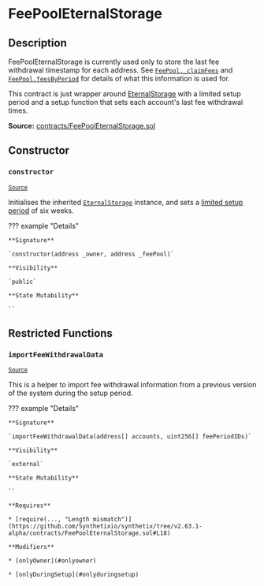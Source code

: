 # FeePoolEternalStorage

## Description

FeePoolEternalStorage is currently used only to store the last fee withdrawal timestamp for each address. See [`FeePool._claimFees`](FeePool.md#_claimFees) and [`FeePool.feesByPeriod`](FeePool.md#feesbyperiod) for details of what this information is used for.

This contract is just wrapper around [EternalStorage](EternalStorage.md) with a limited setup period and a setup function that sets each account's last fee withdrawal times.

**Source:** [contracts/FeePoolEternalStorage.sol](https://github.com/Synthetixio/synthetix/tree/v2.63.1-alpha/contracts/FeePoolEternalStorage.sol)

## Constructor

### `constructor`

<sub>[Source](https://github.com/Synthetixio/synthetix/tree/v2.63.1-alpha/contracts/FeePoolEternalStorage.sol#L11)</sub>

Initialises the inherited [`EternalStorage`](EternalStorage.md) instance, and sets a [limited setup period](LimitedSetup.md) of six weeks.

??? example "Details"

    **Signature**

    `constructor(address _owner, address _feePool)`

    **Visibility**

    `public`

    **State Mutability**

    ``

## Restricted Functions

### `importFeeWithdrawalData`

<sub>[Source](https://github.com/Synthetixio/synthetix/tree/v2.63.1-alpha/contracts/FeePoolEternalStorage.sol#L13)</sub>

This is a helper to import fee withdrawal information from a previous version of the system during the setup period.

??? example "Details"

    **Signature**

    `importFeeWithdrawalData(address[] accounts, uint256[] feePeriodIDs)`

    **Visibility**

    `external`

    **State Mutability**

    ``

    **Requires**

    * [require(..., "Length mismatch")](https://github.com/Synthetixio/synthetix/tree/v2.63.1-alpha/contracts/FeePoolEternalStorage.sol#L18)

    **Modifiers**

    * [onlyOwner](#onlyowner)

    * [onlyDuringSetup](#onlyduringsetup)

